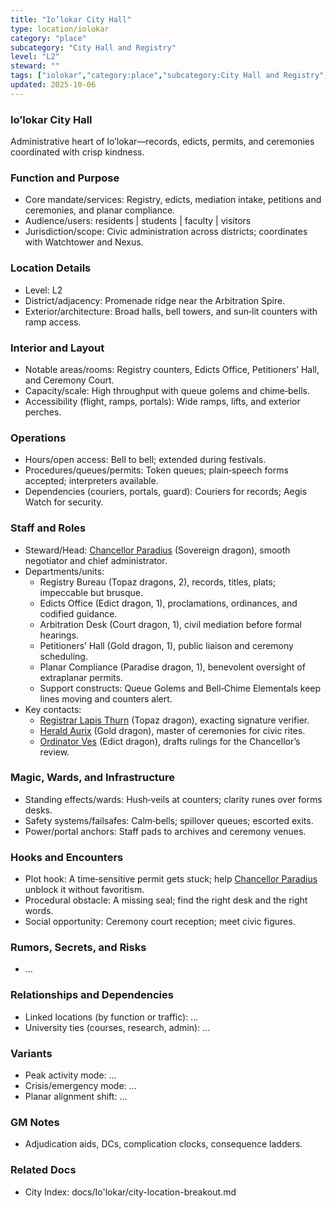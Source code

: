 ```yaml
---
title: "Io’lokar City Hall"
type: location/iolokar
category: "place"
subcategory: "City Hall and Registry"
level: "L2"
steward: ""
tags: ["iolokar","category:place","subcategory:City Hall and Registry","level:L2"]
updated: 2025-10-06
---
```

### Io’lokar City Hall

Administrative heart of Io’lokar—records, edicts, permits, and ceremonies coordinated with crisp kindness.

### Function and Purpose

- Core mandate/services: Registry, edicts, mediation intake, petitions and ceremonies, and planar compliance.
- Audience/users: residents | students | faculty | visitors
- Jurisdiction/scope: Civic administration across districts; coordinates with Watchtower and Nexus.

### Location Details

- Level: L2
- District/adjacency: Promenade ridge near the Arbitration Spire.
- Exterior/architecture: Broad halls, bell towers, and sun‑lit counters with ramp access.

### Interior and Layout

- Notable areas/rooms: Registry counters, Edicts Office, Petitioners’ Hall, and Ceremony Court.
- Capacity/scale: High throughput with queue golems and chime‑bells.
- Accessibility (flight, ramps, portals): Wide ramps, lifts, and exterior perches.

### Operations

- Hours/open access: Bell to bell; extended during festivals.
- Procedures/queues/permits: Token queues; plain‑speech forms accepted; interpreters available.
- Dependencies (couriers, portals, guard): Couriers for records; Aegis Watch for security.

### Staff and Roles

- Steward/Head: [Chancellor Paradius](../People/chancellor-paradius.md) (Sovereign dragon), smooth negotiator and chief administrator.
- Departments/units:
  - Registry Bureau (Topaz dragons, 2), records, titles, plats; impeccable but brusque.
  - Edicts Office (Edict dragon, 1), proclamations, ordinances, and codified guidance.
  - Arbitration Desk (Court dragon, 1), civil mediation before formal hearings.
  - Petitioners’ Hall (Gold dragon, 1), public liaison and ceremony scheduling.
  - Planar Compliance (Paradise dragon, 1), benevolent oversight of extraplanar permits.
  - Support constructs: Queue Golems and Bell‑Chime Elementals keep lines moving and counters alert.
- Key contacts:
  - [Registrar Lapis Thurn](../People/registrar-lapis-thurn.md) (Topaz dragon), exacting signature verifier.
  - [Herald Aurix](../People/herald-aurix.md) (Gold dragon), master of ceremonies for civic rites.
  - [Ordinator Ves](../People/ordinator-ves.md) (Edict dragon), drafts rulings for the Chancellor’s review.

### Magic, Wards, and Infrastructure

- Standing effects/wards: Hush‑veils at counters; clarity runes over forms desks.
- Safety systems/failsafes: Calm‑bells; spillover queues; escorted exits.
- Power/portal anchors: Staff pads to archives and ceremony venues.

### Hooks and Encounters

- Plot hook: A time‑sensitive permit gets stuck; help [Chancellor Paradius](../People/chancellor-paradius.md) unblock it without favoritism.
- Procedural obstacle: A missing seal; find the right desk and the right words.
- Social opportunity: Ceremony court reception; meet civic figures.

### Rumors, Secrets, and Risks

- ...

### Relationships and Dependencies

- Linked locations (by function or traffic): ...
- University ties (courses, research, admin): ...

### Variants

- Peak activity mode: ...
- Crisis/emergency mode: ...
- Planar alignment shift: ...

### GM Notes

- Adjudication aids, DCs, complication clocks, consequence ladders.

### Related Docs

- City Index: docs/Io'lokar/city-location-breakout.md
